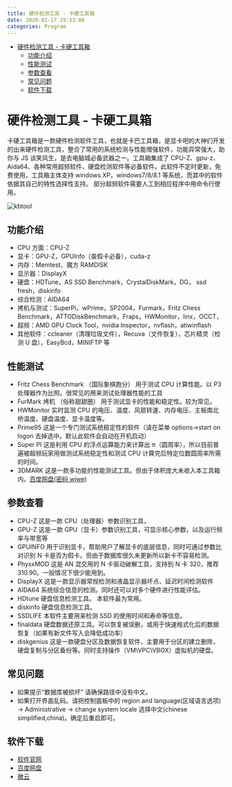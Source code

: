 ```yaml
---
title: 硬件检测工具 - 卡硬工具箱
date: 2020-01-17 19:53:08
categories: Program
---
```


<!-- more -->

<!-- TOC -->

- [硬件检测工具 - 卡硬工具箱](#硬件检测工具---卡硬工具箱)
  - [功能介绍](#功能介绍)
  - [性能测试](#性能测试)
  - [参数查看](#参数查看)
  - [常见问题](#常见问题)
  - [软件下载](#软件下载)

<!-- /TOC -->

<a id="markdown-硬件检测工具---卡硬工具箱" name="硬件检测工具---卡硬工具箱"></a>

# 硬件检测工具 - 卡硬工具箱

卡硬工具箱是一款硬件检测软件工具，也就是卡巴工具箱，是显卡吧的大神们开发的出来硬件检测工具，整合了常用的系统检测与性能增强软件，功能异常强大，助你与 JS 谈笑风生，是去电脑城必备武器之一。工具箱集成了 CPU-Z、gpu-z、Aida64、各种常用超频软件、硬盘检测软件等必备软件。此软件不定时更新，免费使用，工具箱主体支持 windows XP，windows7/8/8.1 等系统，而其中的软件依据其自己的特性选择性支持。 部分超频软件需要人工到相应程序中用命令行使用。

![kbtool](https://pic.ryanjie.cn/2020/01/kbtool.jpg)

<a id="markdown-功能介绍" name="功能介绍"></a>

## 功能介绍

- CPU 方面：CPU-Z
- 显卡：GPU-Z，GPUInfo（查假卡必备），cuda-z
- 内存：Memtest、魔方 RAMDISK
- 显示器：DisplayX
- 硬盘：HDTune，AS SSD Benchmark，CrystalDiskMark，DG， ssd fresh，diskinfo
- 综合检测：AIDA64
- 拷机与测试：SuperPi，wPrime，SP2004，Furmark，Fritz Chess Benchmark，ATTODiskBenchmark，Fraps，HWMonitor，linx，OCCT，
- 超频：AMD GPU Clock Tool，nvidia Inspector，nvflash，atiwinflash
- 其他软件：ccleaner（清理垃圾文件），Recuva（文件恢复），芯片精灵（检测 U 盘），EasyBcd，MINIFTP 等

<a id="markdown-性能测试" name="性能测试"></a>

## 性能测试

- Fritz Chess Benchmark （国际象棋跑分） 用于测试 CPU 计算性能。以 P3 处理器作为比照。很常见的用来测试处理器性能的工具
- FurMark 烤机 （俗称甜甜圈） 用于测试显卡的性能和稳定性。较为常见。
- HWMonitor 实时监测 CPU 的电压、温度、风扇转速、内存电压、主板南北桥温度、硬盘温度、显卡温度等。
- Prime95 这是一个专门测试系统稳定性的软件（请在菜单 options->start on logon 去掉选中。默认此软件会自动在开机启动）
- Super PI 这是利用 CPU 的浮点运算能力来计算出 π（圆周率），所以目前普遍被超频玩家用做测试系统稳定性和测试 CPU 计算完后特定位数圆周率所需的时间。
- 3DMARK 这是一款多功能的性能测试工具。但由于体积庞大未收入本工具箱内。[百度网盘(密码 wjwe)](http://pan.baidu.com/s/1CU5Ls)

<a id="markdown-参数查看" name="参数查看"></a>

## 参数查看

- CPU-Z 这是一款 CPU（处理器）参数识别工具，
- GPU-Z 这是一款 GPU（显卡）参数识别工具，可显示核心参数，以及运行频率与带宽等
- GPUINFO 用于识别显卡，帮助用户了解显卡的底层信息，同时可通过参数比对识别 N 卡是否为假卡。但由于数据库很久未更新所以新卡不容易检测。
- PhysxMOD 这是 AN 混交用的 N 卡驱动破解工具，支持到 N 卡 320，推荐 310.90。一般情况下很少能用到。
- DisplayX 这是一款显示器常规检测和液晶显示器坏点、延迟时间检测软件
- AIDA64 系统综合信息的检测。同时还可以对多个硬件进行性能评估。
- HDtune 硬盘信息检测工具。 本软件最为常用。
- diskinfo 硬盘信息检测工具。
- SSDLIFE 本软件主要用来检测 SSD 的使用时间和寿命等信息。
- finaldata 硬盘数据还原工具。可以恢复被误删，或用于快速格式化后的数据恢复（如果有新文件写入会降低成功率）
- diskgenius 这是一款硬盘分区及数据恢复软件，主要用于分区的建立删除，硬盘复制与分区备份等。同时支持操作（VM\VPC\VBOX）虚拟机的硬盘。

<a id="markdown-常见问题" name="常见问题"></a>

## 常见问题

- 如果提示“数据库被损坏” 请确保路径中没有中文。
- 如果打开界面乱码。请把控制面板中的 region and language(区域语言选项) -> Administrative -> change system locale 选择中文(chinese simplified,china)。确定后重启即可。

<a id="markdown-软件下载" name="软件下载"></a>

## 软件下载

- [软件官网](http://www.kbtool.cn/)
- [百度网盘](https://pan.baidu.com/s/1vt9perajVttFs7ieMyF-6Q)
- [微云](https://share.weiyun.com/5FURZNY)
